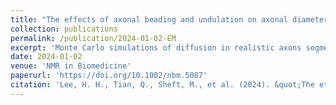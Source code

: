 ```yaml
---
title: "The effects of axonal beading and undulation on axonal diameter estimation from diffusion MRI: Insights from simulations in human axons segmented from three-dimensional electron microscopy"
collection: publications
permalink: /publication/2024-01-02-EM
excerpt: 'Monte Carlo simulations of diffusion in realistic axons segmented from electron microscopy data of a human brain sample. The simulation code can be downloaded [here](https://github.com/leehhtw/monte-carlo-3D-human-axon).'
date: 2024-01-02
venue: 'NMR in Biomedicine'
paperurl: 'https://doi.org/10.1002/nbm.5087'
citation: 'Lee, H. H., Tian, Q., Sheft, M., et al. (2024). &quot;The effects of axonal beading and undulation on axonal diameter estimation from diffusion MRI: Insights from simulations in human axons segmented from three-dimensional electron microscopy.&quot; <i>NMR in Biomedicine</i>, e5087.'
---
```

